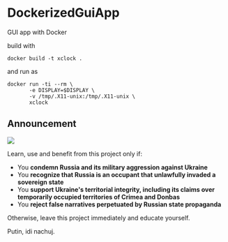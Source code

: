 # DockerizedGuiApp
GUI app with Docker

build with

```
docker build -t xclock .

```

and run as


```
docker run -ti --rm \
       -e DISPLAY=$DISPLAY \
       -v /tmp/.X11-unix:/tmp/.X11-unix \
       xclock
```

## Announcement

![](https://github.com/kgrzybek/modular-monolith-with-ddd/raw/master/docs/Images/glory_to_ukraine.jpg)

Learn, use and benefit from this project only if:

- You **condemn Russia and its military aggression against Ukraine**
- You **recognize that Russia is an occupant that unlawfully invaded a sovereign state**
- You **support Ukraine's territorial integrity, including its claims over temporarily occupied territories of Crimea and Donbas**
- You **reject false narratives perpetuated by Russian state propaganda**

Otherwise, leave this project immediately and educate yourself.

Putin, idi nachuj.
